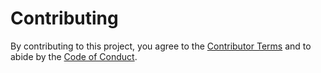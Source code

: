 # Contributing

By contributing to this project, you agree to the [Contributor Terms](contributor-terms) and to abide by the [Code of Conduct](code-of-conduct).

[contributor-terms]: CONTRIBUTOR_TERMS.md "Contributor Terms"
[code-of-conduct]: CODE_OF_CONDUCT.md "Code of Conduct"
